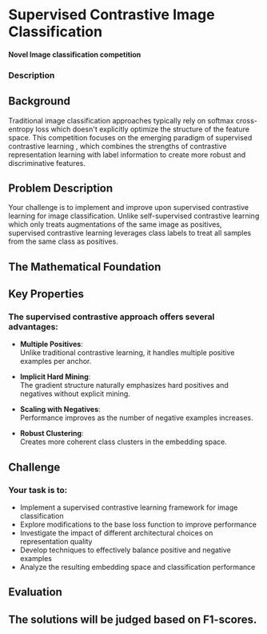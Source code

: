# Supervised Contrastive Image Classification

#### Novel Image classification competition

### Description

## Background

Traditional image classification approaches typically rely on softmax cross-entropy loss which doesn't explicitly optimize the structure of the feature space. This competition focuses on the emerging paradigm of supervised contrastive learning , which combines the strengths of contrastive representation learning with label information to create more robust and discriminative features.

## Problem Description

Your challenge is to implement and improve upon supervised contrastive learning for image classification. Unlike self-supervised contrastive learning which only treats augmentations of the same image as positives, supervised contrastive learning leverages class labels to treat all samples from the same class as positives.

## The Mathematical Foundation

## Key Properties

### The supervised contrastive approach offers several advantages:

- **Multiple Positives**:  
  Unlike traditional contrastive learning, it handles multiple positive examples per anchor.

- **Implicit Hard Mining**:  
  The gradient structure naturally emphasizes hard positives and negatives without explicit mining.

- **Scaling with Negatives**:  
  Performance improves as the number of negative examples increases.

- **Robust Clustering**:  
  Creates more coherent class clusters in the embedding space.

## Challenge

### Your task is to:
- Implement a supervised contrastive learning framework for image classification
- Explore modifications to the base loss function to improve performance
- Investigate the impact of different architectural choices on representation quality
- Develop techniques to effectively balance positive and negative examples
- Analyze the resulting embedding space and classification performance

## Evaluation
## The solutions will be judged based on F1-scores.
